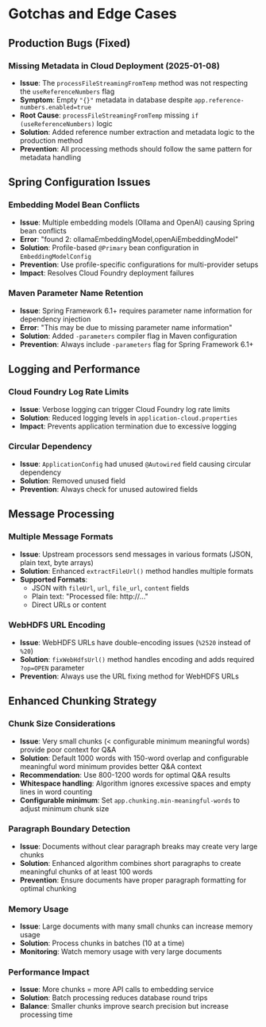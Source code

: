 # Gotchas and Edge Cases

## Production Bugs (Fixed)

### Missing Metadata in Cloud Deployment (2025-01-08)
- **Issue**: The `processFileStreamingFromTemp` method was not respecting the `useReferenceNumbers` flag
- **Symptom**: Empty `"{}"` metadata in database despite `app.reference-numbers.enabled=true`
- **Root Cause**: `processFileStreamingFromTemp` missing `if (useReferenceNumbers)` logic
- **Solution**: Added reference number extraction and metadata logic to the production method
- **Prevention**: All processing methods should follow the same pattern for metadata handling

## Spring Configuration Issues

### Embedding Model Bean Conflicts
- **Issue**: Multiple embedding models (Ollama and OpenAI) causing Spring bean conflicts
- **Error**: "found 2: ollamaEmbeddingModel,openAiEmbeddingModel"
- **Solution**: Profile-based `@Primary` bean configuration in `EmbeddingModelConfig`
- **Prevention**: Use profile-specific configurations for multi-provider setups
- **Impact**: Resolves Cloud Foundry deployment failures

### Maven Parameter Name Retention
- **Issue**: Spring Framework 6.1+ requires parameter name information for dependency injection
- **Error**: "This may be due to missing parameter name information"
- **Solution**: Added `-parameters` compiler flag in Maven configuration
- **Prevention**: Always include `-parameters` flag for Spring Framework 6.1+

## Logging and Performance

### Cloud Foundry Log Rate Limits
- **Issue**: Verbose logging can trigger Cloud Foundry log rate limits
- **Solution**: Reduced logging levels in `application-cloud.properties`
- **Impact**: Prevents application termination due to excessive logging

### Circular Dependency
- **Issue**: `ApplicationConfig` had unused `@Autowired` field causing circular dependency
- **Solution**: Removed unused field
- **Prevention**: Always check for unused autowired fields

## Message Processing

### Multiple Message Formats
- **Issue**: Upstream processors send messages in various formats (JSON, plain text, byte arrays)
- **Solution**: Enhanced `extractFileUrl()` method handles multiple formats
- **Supported Formats**:
  - JSON with `fileUrl`, `url`, `file_url`, `content` fields
  - Plain text: "Processed file: http://..."
  - Direct URLs or content

### WebHDFS URL Encoding
- **Issue**: WebHDFS URLs have double-encoding issues (`%2520` instead of `%20`)
- **Solution**: `fixWebHdfsUrl()` method handles encoding and adds required `?op=OPEN` parameter
- **Prevention**: Always use the URL fixing method for WebHDFS URLs

## Enhanced Chunking Strategy

### Chunk Size Considerations
- **Issue**: Very small chunks (< configurable minimum meaningful words) provide poor context for Q&A
- **Solution**: Default 1000 words with 150-word overlap and configurable meaningful word minimum provides better Q&A context
- **Recommendation**: Use 800-1200 words for optimal Q&A results
- **Whitespace handling**: Algorithm ignores excessive spaces and empty lines in word counting
- **Configurable minimum**: Set `app.chunking.min-meaningful-words` to adjust minimum chunk size

### Paragraph Boundary Detection
- **Issue**: Documents without clear paragraph breaks may create very large chunks
- **Solution**: Enhanced algorithm combines short paragraphs to create meaningful chunks of at least 100 words
- **Prevention**: Ensure documents have proper paragraph formatting for optimal chunking

### Memory Usage
- **Issue**: Large documents with many small chunks can increase memory usage
- **Solution**: Process chunks in batches (10 at a time)
- **Monitoring**: Watch memory usage with very large documents

### Performance Impact
- **Issue**: More chunks = more API calls to embedding service
- **Solution**: Batch processing reduces database round trips
- **Balance**: Smaller chunks improve search precision but increase processing time
